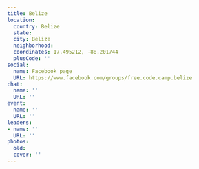 ```yaml
---
title: Belize
location:
  country: Belize
  state: 
  city: Belize
  neighborhood: 
  coordinates: 17.495212, -88.201744
  plusCode: ''
social:
  name: Facebook page
  URL: https://www.facebook.com/groups/free.code.camp.belize
chat:
  name: ''
  URL: ''
event:
  name: ''
  URL: ''
leaders:
- name: ''
  URL: ''
photos:
  old: 
  cover: ''
---
```

